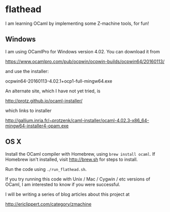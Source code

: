 # flathead

I am learning OCaml by implementing some Z-machine tools, for fun!

## Windows

I am using OCamlPro for Windows version 4.02.  You can download it from 

https://www.ocamlpro.com/pub/ocpwin/ocpwin-builds/ocpwin64/20160113/

and use the installer:

ocpwin64-20160113-4.02.1+ocp1-full-mingw64.exe

An alternate site, which I have not yet tried, is

http://protz.github.io/ocaml-installer/

which links to installer

http://gallium.inria.fr/~protzenk/caml-installer/ocaml-4.02.3-x86_64-mingw64-installer4-opam.exe

## OS X

Install the OCaml compiler with Homebrew, using `brew install ocaml`. If Homebrew isn't installed,
visit http://brew.sh for steps to install.

Run the code using `./run_flathead.sh`. 

If you try running this code with Unix / Mac / Cygwin / etc versions of OCaml,
I am interested to know if you were successful.  

I will be writing a series of blog articles about this project at

http://ericlippert.com/category/zmachine



